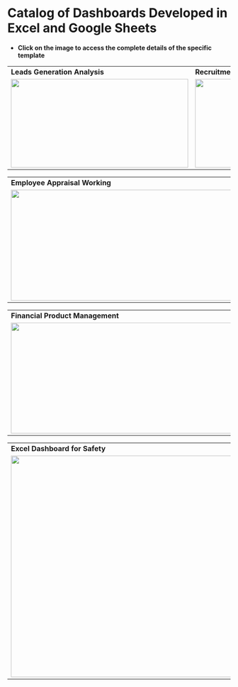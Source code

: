 # Catalog of Dashboards Developed in Excel and Google Sheets

- <td><b>Click on the image to access the complete details of the specific template</b></td>
                    
  
<table>
  <tr>
 <td><b>Leads Generation Analysis</b></td>
 <td><b>Recruitment Management</b></td>
 <td><b>Employee Appraisal Working</b></td>
   
  </tr>
  <tr>
    <td valign="top">
      <a href="https://www.templarket.com/collections/newly-published/products/leads-generation-analysis-excel-template#gallery-1">
        <img src="https://github.com/user-attachments/assets/26b8e8c3-9f45-45f2-81a6-cce53d409d51" style="width: 400px; height: 200px;">
      </a>
    </td>
    <td valign="top">
      <a href="https://www.templarket.com/products/recruitment-management-excel-template#gallery-1">
        <img src="https://github.com/user-attachments/assets/73f2e34d-74a5-465c-80f5-5864eac4dab7" style="width: 400px; height: 200px;">
      </a>
    </td>
       <td valign="top">
      <a href="https://www.templarket.com/products/simple-financial-management-excel-template?_pos=2&_sid=2637eb4dc&_ss=r#gallery-1">
        <img src="https://github.com/user-attachments/assets/66d13bcf-c4e9-4fc6-b059-1b29f20cf1ae" style="width: 400px; height: 200px;">
      </a>
    </td>
  </tr>
</table>

<table>
  <tr>
 <td><b>Employee Appraisal Working</b></td>
   <td><b>Manufacturing KPI Management</b></td>
  </tr>
  <tr>
    <td valign="top">
      <a href="https://www.templarket.com/products/employee-appraisal-working-excel-template?_pos=1&_sid=5ee5caea9&_ss=r#gallery-1">
        <img src="https://github.com/user-attachments/assets/928aac19-5205-43f0-a181-0c17d726150b" style="width: 600px; height: 250px;">
      </a>
    </td>
       <td valign="top">
      <a href="https://www.templarket.com/products/manufacturing-kpi-management-excel-dashboard?_pos=1&_sid=ce62f15c6&_ss=r#gallery-1">
        <img src="https://github.com/user-attachments/assets/e0ee84f6-e5e9-486d-876b-389697691a38" style="width: 600px; height: 250px;">
      </a>
    </td>
  </tr>
</table>

<table>
  <tr>
   <td><b>Financial Product Management</b></td>
   <td><b>Profit and Loss Template</b></td>
  </tr>
  <tr>
    <td valign="top">
      <a href="https://www.templarket.com/products/financial-product-management-excel-template?_pos=1&_sid=a43f1dff1&_ss=r#gallery-1">
        <img src="https://github.com/user-attachments/assets/f6ce64f9-4bef-4800-a79d-afc4bc17805c" style="width: 600px; height: 250px;">
      </a>
    </td>
       <td valign="top">
      <a href="https://www.templarket.com/products/profit-and-loss-template?_pos=1&_sid=a37ec731e&_ss=r#gallery-1">
        <img src="https://github.com/user-attachments/assets/a453e504-94e0-4c3d-93f4-4f6edb03c994" style="width: 600px; height: 250px;">
      </a>
    </td>
  </tr>
</table>

<table>
  <tr>
   <td><b>Excel Dashboard for Safety</b></td>
  </tr>
  <tr>
    <td valign="top">
      <a href="https://www.templarket.com/products/excel-safety-dashboard?_pos=1&_sid=7d39a1e3f&_ss=r#gallery-1">
        <img src="https://github.com/user-attachments/assets/042670a2-e428-4ceb-a7fe-f417b8cc4fbb" style="width: 1000px; height: 500px;">
      </a>
  </tr>
</table>














